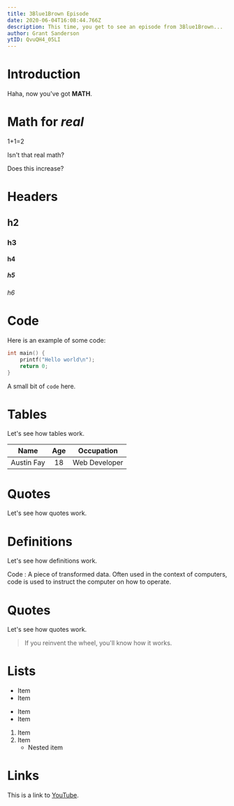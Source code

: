 ```yaml
---
title: 3Blue1Brown Episode
date: 2020-06-04T16:08:44.766Z
description: This time, you get to see an episode from 3Blue1Brown...
author: Grant Sanderson
ytID: QvuQH4_05LI
---
```


# Introduction

Haha, now you've got **MATH**.

# Math for _real_

1+1=2

Isn't that real math?

Does this increase?

# Headers
## h2
### h3
#### h4
##### h5
###### h6

# Code

Here is an example of some code:
```C
int main() {
    printf("Hello world\n");
    return 0;
}
```

A small bit of `code` here.

# Tables

Let's see how tables work.

|Name|Age|Occupation|
|:-:|:-:|:-:|
|Austin Fay|18|Web Developer|

# Quotes

Let's see how quotes work.

# Definitions

Let's see how definitions work.

Code
:   A piece of transformed data. Often used in the context of computers, code is used to instruct the computer on how to operate. 

# Quotes

Let's see how quotes work.

> If you reinvent the wheel, you'll know how it works.

# Lists

* Item
* Item
- Item
- Item

1. Item
2. Item
   * Nested item

# Links

This is a link to [YouTube](https://youtube.com).